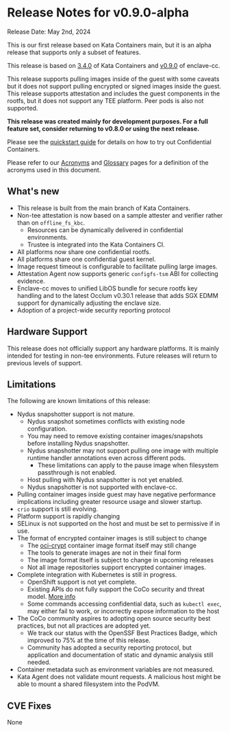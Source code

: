 # Release Notes for v0.9.0-alpha

Release Date: May 2nd, 2024

This is our first release based on Kata Containers main, but it is an alpha release that supports
only a subset of features.

This release is based on [3.4.0](https://github.com/kata-containers/kata-containers/releases/tag/3.4.0) of Kata Containers
and [v0.9.0](https://github.com/confidential-containers/enclave-cc/releases/tag/v0.9.0) of enclave-cc.

This release supports pulling images inside of the guest with some caveats but it does
not support pulling encrypted or signed images inside the guest.
This release supports attestation and includes the guest components in the rootfs,
but it does not support any TEE platform.
Peer pods is also not supported.

**This release was created mainly for development purposes. For a full feature set,
consider returning to v0.8.0 or using the next release.**

Please see the [quickstart guide](../quickstart.md) for details on how to try out Confidential
Containers.

Please refer to our [Acronyms](https://github.com/confidential-containers/documentation/wiki/Acronyms)
and [Glossary](https://github.com/confidential-containers/documentation/wiki/Glossary) pages for a
definition of the acronyms used in this document.

## What's new

* This release is built from the main branch of Kata Containers.
* Non-tee attestation is now based on a sample attester and verifier rather than on `offline_fs_kbc`.
    * Resources can be dynamically delivered in confidential environments.
    * Trustee is integrated into the Kata Containers CI.
* All platforms now share one confidential rootfs.
* All platforms share one confidential guest kernel.
* Image request timeout is configurable to facilitate pulling large images.
* Attestation Agent now supports generic `configfs-tsm` ABI for collecting evidence.
* Enclave-cc moves to unified LibOS bundle for secure rootfs key handling and to the latest Occlum v0.30.1 release that adds SGX EDMM support for dynamically adjusting the enclave size.
* Adoption of a project-wide security reporting protocol

## Hardware Support

This release does not officially support any hardware platforms.
It is mainly intended for testing in non-tee environments.
Future releases will return to previous levels of support.

## Limitations

The following are known limitations of this release:

* Nydus snapshotter support is not mature.
  * Nydus snapshot sometimes conflicts with existing node configuration.
  * You may need to remove existing container images/snapshots before installing Nydus snapshotter.
  * Nydus snapshotter may not support pulling one image with multiple runtime handler annotations even across different pods.
    * These limitations can apply to the pause image when filesystem passthrough is not enabled.
  * Host pulling with Nydus snapshotter is not yet enabled.
  * Nydus snapshotter is not supported with enclave-cc.
* Pulling container images inside guest may have negative performance implications including greater resource usage and slower startup.
* `crio` support is still evolving.
* Platform support is rapidly changing
* SELinux is not supported on the host and must be set to permissive if in use.
* The format of encrypted container images is still subject to change
  * The [oci-crypt](https://github.com/containers/ocicrypt) container image format itself may still change
  * The tools to generate images are not in their final form
  * The image format itself is subject to change in upcoming releases
  * Not all image repositories support encrypted container images.
* Complete integration with Kubernetes is still in progress.
  * OpenShift support is not yet complete.
  * Existing APIs do not fully support the CoCo security and threat model. [More info](https://github.com/confidential-containers/community/issues/53)
  * Some commands accessing confidential data, such as `kubectl exec`, may either fail to work, or incorrectly expose information to the host
* The CoCo community aspires to adopting open source security best practices, but not all practices are adopted yet.
  * We track our status with the OpenSSF Best Practices Badge, which improved to 75% at the time of this release.
  * Community has adopted a security reporting protocol, but application and documentation of static and dynamic analysis still needed.
* Container metadata such as environment variables are not measured.
* Kata Agent does not validate mount requests. A malicious host might be able to mount a shared filesystem into the PodVM.

## CVE Fixes

None

